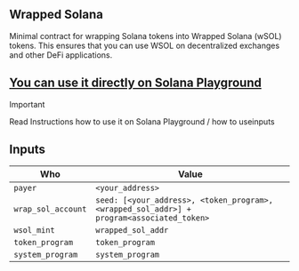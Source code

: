 ## Wrapped Solana

Minimal contract for wrapping Solana tokens into Wrapped Solana (wSOL) tokens.
This ensures that you can use WSOL on decentralized exchanges and other DeFi
applications.

## [You can use it directly on Solana Playground](https://beta.solpg.io/https://github.com/vikiival/wsol)

> [!IMPORTANT]
> Read Instructions how to use it on Solana Playground / how to useinputs

## Inputs

| Who                | Value                                                                                     |
| ------------------ | ----------------------------------------------------------------------------------------- |
| `payer`            | `<your_address>`                                                                          |
| `wrap_sol_account` | `seed: [<your_address>, <token_program>, <wrapped_sol_addr>] + program<associated_token>` |
| `wsol_mint`        | `wrapped_sol_addr`                                                                        |
| `token_program`    | `token_program`                                                                           |
| `system_program`   | `system_program`                                                                          |
